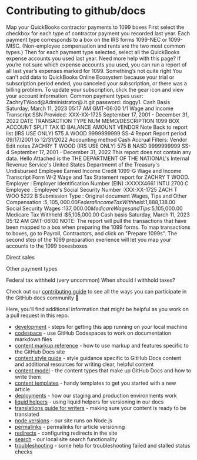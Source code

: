 # Contributing to github/docs
Map your QuickBooks contractor payments to 1099 boxes
First select the checkbox for each type of contractor payment you recorded last year. Each payment type corresponds to a box on the IRS forms 1099-NEC or 1099-MISC. (Non-employee compensation and rents are the two most common types.)
Then for each payment type selected, select all the QuickBooks expense accounts you used last year. Need more help with this page?
If you’re not sure which expense accounts you used, you can run a report of all last year’s expenses marked for 1099.
Something’s not quite right
You can't add data to QuickBooks Online Ecosystem because your trial or subscription period ended, you canceled your subscription, or there was a billing problem. To update your subscription, click the gear icon and view your account information.
Common payment types
user: ZachryTWood@Administrator@.it.git
password: doggy1. 
Cash Basis Saturday, March 11, 2023 05:17 AM GMT-06:00 1/1
Wage and Income Transcript
SSN Provided: XXX-XX-1725
September 17, 2001 - December 31, 2022
DATE TRANSACTION TYPE NUM MEMO/DESCRIPTION 1099 BOX ACCOUNT SPLIT TAX ID BALANCE AMOUNT VENDOR
Note
 Back to report list
(IRS USE ONLY) 575 A WOOD 9999999999 SS-4 Report
Report period
09/17/2001
to
12/31/2022
Accounting method
Cash Accrual
Filters: Vendor
Edit notes
ZACHRY T WOOD
(IRS USE ONLY) 575 B NASD 9999999999 SS-4
September 17, 2001 - December 31, 2022
This report does not contain any data.
Hello
Attached is the THE DEPARTMENT OF THE NATIONAL's Internal Revenue Service's United States Departmemt of the Treasury's Undisbursed Employee Earned Income Credit 1099-G Wage and 
Income Transcript Form W-2 Wage and Tax Statement report for ZACHRY T WOOD. 
Employer :
 Employer Identification Number (EIN) :XXXXX4661
 INTU
 2700 C
Employee :
 Employee's Social Security Number :XXX-XX-1725
 ZACH T WOO
 5222 B
Submission Type : Original document
Wages, Tips and Other Compensation :$5,105,000.00
Federal Income Tax Withheld :$1,888,138.00
Social Security Wages :$137,000.00
Medicare Wages and Tips :$5,105,000.00
Medicare Tax Withheld :$5,105,000.00
 Cash basis Saturday, March 11, 2023 05:12 AM GMT-06:00
NOTE: The report will pull the transactions that have been mapped to a box when preparing the 1099 forms. To map transactions to boxes, go to Payroll, Contractors, and click on "Prepare 1099s". 
The second step of the 1099 preparation exerience will let you map your accounts to the 1099 boxesboxes

Direct sales
  
  
Other payment types
  
  
  
  
  
  
  
  
Federal tax withheld (very uncommon) 
When should I withhold taxes?

  
  
 
 
Check out our [contributing guide](../CONTRIBUTING.md) to see all the ways you can participate in the GitHub docs community :sparkling_heart:

Here, you'll find additional information that might be helpful as you work on a pull request in this repo.

- [development](./development.md) - steps for getting this app running on your local machine
- [codespace](./codespace.md) - use GitHub Codespaces to work on documentation markdown files
- [content markup reference](./content-markup-reference.md) - how to use markup and features specific to the GitHub Docs site 
- [content style guide](./content-style-guide.md) - style guidance specific to GitHub Docs content and additional resources for writing clear, helpful content
- [content model](./content-model.md) - the content types that make up GitHub Docs and how to write them
- [content templates](./content-templates.md) - handy templates to get you started with a new article
- [deployments](./deployments.md) - how our staging and production environments work
- [liquid helpers](./liquid-helpers.md) - using liquid helpers for versioning in our docs
- [translations guide for writers](./translations/for-writers.md) - making sure your content is ready to be translated
- [node versions](./node-versions.md) - our site runs on Node.js
- [permalinks](./permalinks.md) - permalinks for article versioning
- [redirects](./redirects.md) - configuring redirects in the site
- [search](./search.md) - our local site search functionality
- [troubleshooting](./troubleshooting.md) - some help for troubleshooting failed and stalled status checks
